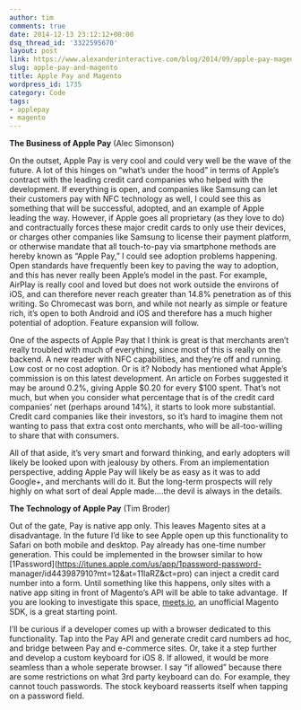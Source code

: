 ```yaml
---
author: tim
comments: true
date: 2014-12-13 23:12:12+00:00
dsq_thread_id: '3322595670'
layout: post
link: https://www.alexanderinteractive.com/blog/2014/09/apple-pay-magento/
slug: apple-pay-and-magento
title: Apple Pay and Magento
wordpress_id: 1735
category: Code
tags:
- applepay
- magento
---
```


**The Business of Apple Pay** (Alec Simonson)

On the outset, Apple Pay is very cool and could very well be the wave of the
future. A lot of this hinges on “what’s under the hood” in terms of Apple’s
contract with the leading credit card companies who helped with the
development. If everything is open, and companies like Samsung can let their
customers pay with NFC technology as well, I could see this as something that
will be successful, adopted, and an example of Apple leading the way. However,
if Apple goes all proprietary (as they love to do) and contractually forces
these major credit cards to only use their devices, or charges other companies
like Samsung to license their payment platform, or otherwise mandate that all
touch-to-pay via smartphone methods are hereby known as “Apple Pay,” I could
see adoption problems happening. Open standards have frequently been key to
paving the way to adoption, and this has never really been Apple’s model in
the past. For example, AirPlay is really cool and loved but does not work
outside the environs of iOS, and can therefore never reach greater than 14.8%
penetration as of this writing. So Chromecast was born, and while not nearly
as simple or feature rich, it’s open to both Android and iOS and therefore has
a much higher potential of adoption. Feature expansion will follow.

One of the aspects of Apple Pay that I think is great is that merchants aren’t
really troubled with much of everything, since most of this is really on the
backend. A new reader with NFC capabilities, and they’re off and running. Low
cost or no cost adoption. Or is it? Nobody has mentioned what Apple’s
commission is on this latest development. An article on Forbes suggested it
may be around 0.2%, giving Apple $0.20 for every $100 spent. That’s not much,
but when you consider what percentage that is of the credit card companies’
net (perhaps around 14%), it starts to look more substantial. Credit card
companies like their investors, so it’s hard to imagine them not wanting to
pass that extra cost onto merchants, who will be all-too-willing to share that
with consumers.

All of that aside, it’s very smart and forward thinking, and early adopters
will likely be looked upon with jealousy by others. From an implementation
perspective, adding Apple Pay will likely be as easy as it was to add Google+,
and merchants will do it. But the long-term prospects will rely highly on what
sort of deal Apple made….the devil is always in the details.

**The Technology of Apple Pay** (Tim Broder)

Out of the gate, Pay is native app only. This leaves Magento sites at a
disadvantage. In the future I’d like to see Apple open up this functionality
to Safari on both mobile and desktop. Pay already has one-time number
generation. This could be implemented in the browser similar to how
[1Password](https://itunes.apple.com/us/app/1password-password-
manager/id443987910?mt=12&at=11laRZ&ct=pro) can inject a credit card number
into a form. Until something like this happens, only sites with a native app
siting in front of Magento’s API will be able to take advantage.  If you are
looking to investigate this space, [meets.io](http://meets.io/), an unofficial
Magento SDK, is a great starting point.

I’ll be curious if a developer comes up with a browser dedicated to this
functionality. Tap into the Pay API and generate credit card numbers ad hoc,
and bridge between Pay and e-commerce sites. Or, take it a step further and
develop a custom keyboard for iOS 8. If allowed, it would be more seamless
than a whole seperate browser. I say “if allowed” because there are some
restrictions on what 3rd party keyboard can do. For example, they cannot touch
passwords. The stock keyboard reasserts itself when tapping on a password
field.
